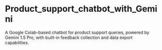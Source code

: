 # Product_support_chatbot_with_Gemini
A Google Colab-based chatbot for product support queries, powered by Gemini 1.5 Pro, with built-in feedback collection and data export capabilities.
